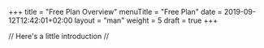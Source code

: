 +++
title = "Free Plan Overview"
menuTitle = "Free Plan"
date = 2019-09-12T12:42:01+02:00
layout = "man"
weight = 5
draft = true
+++

// Here's a little introduction //

## 
